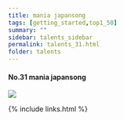 ```yaml
---
title: mania japansong
tags: [getting_started,top1_50]
summary: ""
sidebar: talents_sidebar
permalink: talents_31.html
folder: talents
---
```



#### No.31 mania japansong
![](https://yt3.ggpht.com/ytc/AKedOLSBckui12wnFm3mLVji1AGJeZtD4f5JIWMj8GU5=s176-c-k-c0x00ffffff-no-rj)





{% include links.html %}
